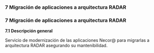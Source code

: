 ### 7 Migración de aplicaciones a arquitectura RADAR

### 7 Migración de aplicaciones a arquitectura RADAR

**7.1 Descripción general**

Servicio de modernización de las aplicaciones Necor@ para migrarlas a arquitectura RADAR asegurando su mantenibilidad.
